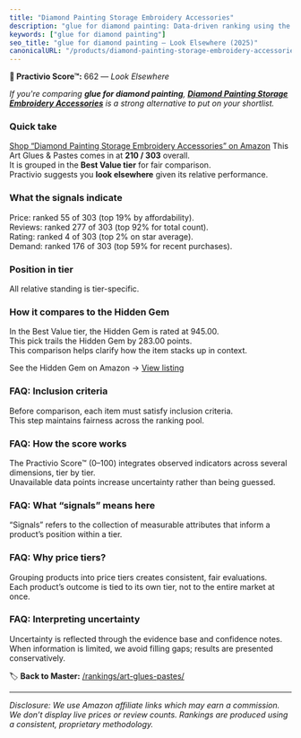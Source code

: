 ```yaml
---
title: "Diamond Painting Storage Embroidery Accessories"
description: "glue for diamond painting: Data-driven ranking using the Practivio Score™. Positioned by quality, value, demand, findability, momentum."
keywords: ["glue for diamond painting"]
seo_title: "glue for diamond painting — Look Elsewhere (2025)"
canonicalURL: "/products/diamond-painting-storage-embroidery-accessories-B0F4CZF4TN/"
---
```


**🚫 Practivio Score™:** 662 — _Look Elsewhere_


*If you're comparing **glue for diamond painting**, **[Diamond Painting Storage Embroidery Accessories](https://www.amazon.com/dp/B0F4CZF4TN?tag=practivio-20)** is a strong alternative to put on your shortlist.*
### Quick take
[Shop “Diamond Painting Storage Embroidery Accessories” on Amazon](https://www.amazon.com/dp/B0F4CZF4TN?tag=practivio-20)
This Art Glues & Pastes comes in at **210 / 303** overall.  
It is grouped in the **Best Value tier** for fair comparison.  
Practivio suggests you **look elsewhere** given its relative performance.

### What the signals indicate
Price: ranked 55 of 303 (top 19% by affordability).  
Reviews: ranked 277 of 303 (top 92% for total count).  
Rating: ranked 4 of 303 (top 2% on star average).  
Demand: ranked 176 of 303 (top 59% for recent purchases).

### Position in tier
All relative standing is tier-specific.

### How it compares to the Hidden Gem
In the Best Value tier, the Hidden Gem is rated at 945.00.  
This pick trails the Hidden Gem by 283.00 points.  
This comparison helps clarify how the item stacks up in context.  

See the Hidden Gem on Amazon → [View listing](https://www.amazon.com/dp/B00178QQJ8?tag=practivio-20)

### FAQ: Inclusion criteria
Before comparison, each item must satisfy inclusion criteria.  
This step maintains fairness across the ranking pool.

### FAQ: How the score works
The Practivio Score™ (0–100) integrates observed indicators across several dimensions, tier by tier.  
Unavailable data points increase uncertainty rather than being guessed.

### FAQ: What “signals” means here
“Signals” refers to the collection of measurable attributes that inform a product’s position within a tier.

### FAQ: Why price tiers?
Grouping products into price tiers creates consistent, fair evaluations.  
Each product’s outcome is tied to its own tier, not to the entire market at once.

### FAQ: Interpreting uncertainty
Uncertainty is reflected through the evidence base and confidence notes.  
When information is limited, we avoid filling gaps; results are presented conservatively.


🏷️ **Back to Master:** [/rankings/art-glues-pastes/](/rankings/art-glues-pastes/)

---
_Disclosure: We use Amazon affiliate links which may earn a commission. We don’t display live prices or review counts. Rankings are produced using a consistent, proprietary methodology._
